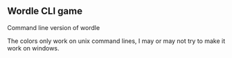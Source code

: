 <h2>Wordle CLI game</h1>

Command line version of wordle

The colors only work on unix command lines, I may or may not try to make it work on windows.
